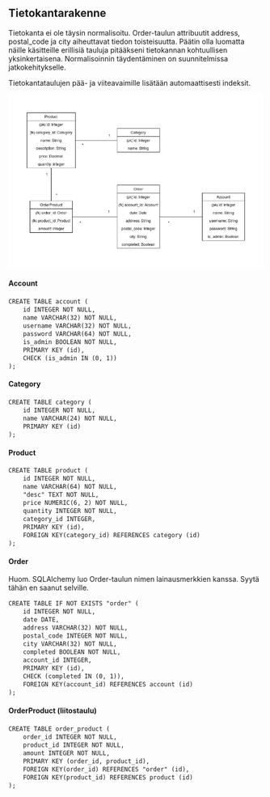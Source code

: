 ## Tietokantarakenne

Tietokanta ei ole täysin normalisoitu. Order-taulun attribuutit address, postal_code ja city aiheuttavat tiedon toisteisuutta. Päätin olla luomatta näille käsitteille erillisiä tauluja pitääkseni tietokannan kohtuullisen yksinkertaisena. Normalisoinnin täydentäminen on suunnitelmissa jatkokehitykselle.

Tietokantataulujen pää- ja viiteavaimille lisätään automaattisesti indeksit.

![](Tietokantakaavio.png)

#### Account
```
CREATE TABLE account (
	id INTEGER NOT NULL, 
    name VARCHAR(32) NOT NULL, 
    username VARCHAR(32) NOT NULL, 
    password VARCHAR(64) NOT NULL, 
    is_admin BOOLEAN NOT NULL, 
    PRIMARY KEY (id), 
    CHECK (is_admin IN (0, 1))
);
```

#### Category
```
CREATE TABLE category (
	id INTEGER NOT NULL, 
	name VARCHAR(24) NOT NULL, 
	PRIMARY KEY (id)
);
```

#### Product
```
CREATE TABLE product (
	id INTEGER NOT NULL, 
    name VARCHAR(64) NOT NULL, 
    "desc" TEXT NOT NULL, 
    price NUMERIC(6, 2) NOT NULL, 
    quantity INTEGER NOT NULL, 
    category_id INTEGER, 
    PRIMARY KEY (id), 
    FOREIGN KEY(category_id) REFERENCES category (id)
);
```

#### Order
Huom. SQLAlchemy luo Order-taulun nimen lainausmerkkien kanssa. Syytä tähän en saanut selville.

```
CREATE TABLE IF NOT EXISTS "order" (
	id INTEGER NOT NULL, 
    date DATE, 
    address VARCHAR(32) NOT NULL, 
    postal_code INTEGER NOT NULL, 
    city VARCHAR(32) NOT NULL, 
    completed BOOLEAN NOT NULL, 
    account_id INTEGER, 
    PRIMARY KEY (id), 
    CHECK (completed IN (0, 1)), 
    FOREIGN KEY(account_id) REFERENCES account (id)
);
```

#### OrderProduct (liitostaulu)
```
CREATE TABLE order_product (
	order_id INTEGER NOT NULL, 
    product_id INTEGER NOT NULL, 
    amount INTEGER NOT NULL, 
    PRIMARY KEY (order_id, product_id), 
    FOREIGN KEY(order_id) REFERENCES "order" (id), 
    FOREIGN KEY(product_id) REFERENCES product (id)
);
```
